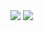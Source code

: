<img src="https://github-readme-stats.vercel.app/api?username=irwan-g10&&show_icons=true&title_color=ffffff&icon_color=bb2acf&text_color=daf7dc&bg_color=151515">
<img src="https://camo.githubusercontent.com/1df21367b0e3f0f3d31464eb9d47e76b0a164f83e8afc941a3a5c6c4569e95e5/68747470733a2f2f6769746875622d726561646d652d73746174732e76657263656c2e6170702f6170692f746f702d6c616e67732f3f757365726e616d653d6d62616861726970267468656d653d746f6b796f6e6967687426686964655f626f726465723d7472756526696e636c7564655f616c6c5f636f6d6d6974733d66616c736526636f756e745f707269766174653d74727565266c61796f75743d636f6d70616374">
